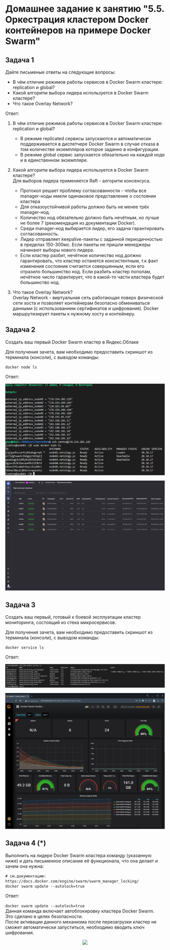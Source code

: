 # Домашнее задание к занятию "5.5. Оркестрация кластером Docker контейнеров на примере Docker Swarm"

## Задача 1

Дайте письменые ответы на следующие вопросы:

- В чём отличие режимов работы сервисов в Docker Swarm кластере: replication и global?
- Какой алгоритм выбора лидера используется в Docker Swarm кластере?
- Что такое Overlay Network?


Ответ:  
1. В чём отличие режимов работы сервисов в Docker Swarm кластере: replication и global?  
   - В режиме replicated сервисы запускаются и автоматически поддерживается в диспетчере Docker Swarm в случае отказа в том количестве экземпляров которое заданно в конфигурации.
   - В режиме global сервис запускается обязательно на каждой ноде и в единственном экземпляре.

2. Какой алгоритм выбора лидера используется в Docker Swarm кластере?  
  Для выборов лидера применяется Raft - алгоритм консенсуса.
     - Протокол решает проблему согласованности - чтобы все manager-ноды имели одинаковое представление о состоянии кластера
     - Для отказоустойчивой работы должно быть не менее трёх manager-нод.
     - Количество нод обязательно должно быть нечётным, но лучше не более 7 (рекомендация из документации Docker).
     - Среди manager-нод выбирается лидер, его задача гарантировать согласованность.
     - Лидер отправляет keepalive-пакеты с заданной периодичностью в пределах 150-300мс. Если пакеты не пришли менеджеры начинают выборы нового лидера.
     - Если кластер разбит, нечётное количество нод должно гарантировать, что кластер останется консистентным, т.к факт изменения состояния считается совершенным, если его отразило большинство нод. Если разбить кластер пополам, нечётное число гарантирует, что в какой-то части кластера будет большинство нод.

3. Что такое Overlay Network?  
  Overlay Network - виртуальная сеть работающая поверх физической сети хоста и позволяет контейнерам безопасно обмениваться данными (с использованием сертификатов и шифрования). Docker маршрутизирует пакеты к нужному хосту и контейнеру.

## Задача 2

Создать ваш первый Docker Swarm кластер в Яндекс.Облаке

Для получения зачета, вам необходимо предоставить скриншот из терминала (консоли), с выводом команды:
```
docker node ls
```


Ответ:  

<p align="center">
  <img src="./assets/5521.png">
</p>

<p align="center">
  <img src="./assets/5522.png">
</p>

## Задача 3

Создать ваш первый, готовый к боевой эксплуатации кластер мониторинга, состоящий из стека микросервисов.

Для получения зачета, вам необходимо предоставить скриншот из терминала (консоли), с выводом команды:
```
docker service ls
```


Ответ:  

<p align="center">
  <img src="./assets/5531.png">
</p>

<p align="center">
  <img src="./assets/5532.png">
</p>


## Задача 4 (*)

Выполнить на лидере Docker Swarm кластера команду (указанную ниже) и дать письменное описание её функционала, что она делает и зачем она нужна:
```
# см.документацию: https://docs.docker.com/engine/swarm/swarm_manager_locking/
docker swarm update --autolock=true
```


Ответ:  

```docker swarm update --autolock=true```  
Данная команда включает автоблокировку кластера Docker Swarm.  
Это сделано в целях безопасности.  
После активации данного механизма после перезагрузки кластер не сможет автоматически запуститься, необходимо вводить ключ шифрования.

<p align="center">
  <img src="./assets/554.png">
</p>